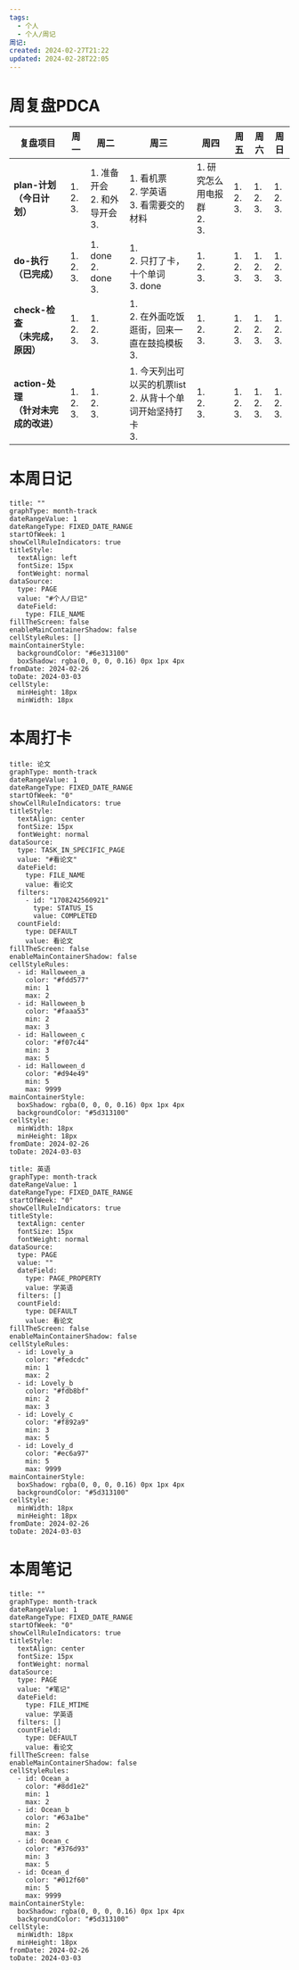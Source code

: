 ```yaml
---
tags:
  - 个人
  - 个人/周记
周记: 
created: 2024-02-27T21:22
updated: 2024-02-28T22:05
---
```

# 周复盘PDCA

| **复盘项目**                    | **周一**                | **周二**                         | **周三**                                          | **周四**                        | **周五**                | **周六**                | **周日**                |
| ----------------------- | ----------------- | -------------------------- | ------------------------------------------- | ------------------------- | ----------------- | ----------------- | ----------------- |
| **plan-计划<br>（今日计划）**       | 1.  <br>2. <br>3. | 1.  准备开会<br>2. 和外导开会<br>3. | 1.  看机票<br>2. 学英语<br>3. 看需要交的材料             | 1.  研究怎么用电报群<br>2. <br>3. | 1.  <br>2. <br>3. | 1.  <br>2. <br>3. | 1.  <br>2. <br>3. |
| **do-执行<br>（已完成）**          | 1.  <br>2. <br>3. | 1.  done<br>2. done<br>3.  | 1.  <br>2. 只打了卡，十个单词<br>3. done             | 1.  <br>2. <br>3.         | 1.  <br>2. <br>3. | 1.  <br>2. <br>3. | 1.  <br>2. <br>3. |
| **check-检查<br>（未完成，原因）**    | 1.  <br>2. <br>3. | 1.  <br>2. <br>3.          | 1.  <br>2. 在外面吃饭逛街，回来一直在鼓捣模板<br>3.          | 1.  <br>2. <br>3.         | 1.  <br>2. <br>3. | 1.  <br>2. <br>3. | 1.  <br>2. <br>3. |
| **action-处理<br>（针对未完成的改进）** | 1.  <br>2. <br>3. | 1.  <br>2. <br>3.          | 1.  今天列出可以买的机票list<br>2. 从背十个单词开始坚持打卡<br>3. | 1.  <br>2. <br>3.         | 1.  <br>2. <br>3. | 1.  <br>2. <br>3. | 1.  <br>2. <br>3. |

# 本周日记
```contributionGraph
title: ""
graphType: month-track
dateRangeValue: 1
dateRangeType: FIXED_DATE_RANGE
startOfWeek: 1
showCellRuleIndicators: true
titleStyle:
  textAlign: left
  fontSize: 15px
  fontWeight: normal
dataSource:
  type: PAGE
  value: "#个人/日记"
  dateField:
    type: FILE_NAME
fillTheScreen: false
enableMainContainerShadow: false
cellStyleRules: []
mainContainerStyle:
  backgroundColor: "#6e313100"
  boxShadow: rgba(0, 0, 0, 0.16) 0px 1px 4px
fromDate: 2024-02-26
toDate: 2024-03-03
cellStyle:
  minHeight: 18px
  minWidth: 18px

```

# 本周打卡
```contributionGraph
title: 论文
graphType: month-track
dateRangeValue: 1
dateRangeType: FIXED_DATE_RANGE
startOfWeek: "0"
showCellRuleIndicators: true
titleStyle:
  textAlign: center
  fontSize: 15px
  fontWeight: normal
dataSource:
  type: TASK_IN_SPECIFIC_PAGE
  value: "#看论文"
  dateField:
    type: FILE_NAME
    value: 看论文
  filters:
    - id: "1708242560921"
      type: STATUS_IS
      value: COMPLETED
  countField:
    type: DEFAULT
    value: 看论文
fillTheScreen: false
enableMainContainerShadow: false
cellStyleRules:
  - id: Halloween_a
    color: "#fdd577"
    min: 1
    max: 2
  - id: Halloween_b
    color: "#faaa53"
    min: 2
    max: 3
  - id: Halloween_c
    color: "#f07c44"
    min: 3
    max: 5
  - id: Halloween_d
    color: "#d94e49"
    min: 5
    max: 9999
mainContainerStyle:
  boxShadow: rgba(0, 0, 0, 0.16) 0px 1px 4px
  backgroundColor: "#5d313100"
cellStyle:
  minWidth: 18px
  minHeight: 18px
fromDate: 2024-02-26
toDate: 2024-03-03

```
```contributionGraph
title: 英语
graphType: month-track
dateRangeValue: 1
dateRangeType: FIXED_DATE_RANGE
startOfWeek: "0"
showCellRuleIndicators: true
titleStyle:
  textAlign: center
  fontSize: 15px
  fontWeight: normal
dataSource:
  type: PAGE
  value: ""
  dateField:
    type: PAGE_PROPERTY
    value: 学英语
  filters: []
  countField:
    type: DEFAULT
    value: 看论文
fillTheScreen: false
enableMainContainerShadow: false
cellStyleRules:
  - id: Lovely_a
    color: "#fedcdc"
    min: 1
    max: 2
  - id: Lovely_b
    color: "#fdb8bf"
    min: 2
    max: 3
  - id: Lovely_c
    color: "#f892a9"
    min: 3
    max: 5
  - id: Lovely_d
    color: "#ec6a97"
    min: 5
    max: 9999
mainContainerStyle:
  boxShadow: rgba(0, 0, 0, 0.16) 0px 1px 4px
  backgroundColor: "#5d313100"
cellStyle:
  minWidth: 18px
  minHeight: 18px
fromDate: 2024-02-26
toDate: 2024-03-03

```
# 本周笔记
```contributionGraph
title: ""
graphType: month-track
dateRangeValue: 1
dateRangeType: FIXED_DATE_RANGE
startOfWeek: "0"
showCellRuleIndicators: true
titleStyle:
  textAlign: center
  fontSize: 15px
  fontWeight: normal
dataSource:
  type: PAGE
  value: "#笔记"
  dateField:
    type: FILE_MTIME
    value: 学英语
  filters: []
  countField:
    type: DEFAULT
    value: 看论文
fillTheScreen: false
enableMainContainerShadow: false
cellStyleRules:
  - id: Ocean_a
    color: "#8dd1e2"
    min: 1
    max: 2
  - id: Ocean_b
    color: "#63a1be"
    min: 2
    max: 3
  - id: Ocean_c
    color: "#376d93"
    min: 3
    max: 5
  - id: Ocean_d
    color: "#012f60"
    min: 5
    max: 9999
mainContainerStyle:
  boxShadow: rgba(0, 0, 0, 0.16) 0px 1px 4px
  backgroundColor: "#5d313100"
cellStyle:
  minWidth: 18px
  minHeight: 18px
fromDate: 2024-02-26
toDate: 2024-03-03

```

